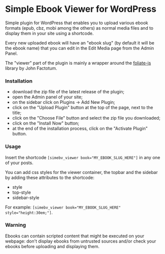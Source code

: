 # Simple Ebook Viewer for WordPress

Simple plugin for WordPress that enables you to upload various ebook formats (epub, cbz, mobi among the others) as normal media files and to display them in your site using a shortcode.

Every new uploaded ebook will have an "ebook slug" (by default it will be the ebook name) that you can edit in the Edit Media page from the Admin Panel.

The "viewer" part of the plugin is mainly a wrapper around the [foliate-js](https://github.com/johnfactotum/foliate-js) library by John Factotum.

### Installation

* download the zip file of the latest release of the plugin;
* open the Admin panel of your site;
* on the sidebar click on Plugins -> Add New Plugin;
* click on the "Upload Plugin" button at the top of the page, next to the title;
* click on the "Choose File" button and select the zip file you downloaded;
* click on the "Install Now" button;
* at the end of the installation process, click on the "Activate Plugin" button.

### Usage

Insert the shortcode `[simebv_viewer book="MY_EBOOK_SLUG_HERE"]` in any one of your posts.

You can add css styles for the viewer container, the topbar and the sidebar by adding these attributes to the shortcode:
* style
* top-style
* sidebar-style

For example: `[simebv_viewer book="MY_EBOOK_SLUG_HERE" style="height:30em;"]`.

### Warning

Ebooks can contain scripted content that might be executed on your webpage: don't display ebooks from untrusted sources and/or check your ebooks before uploading and displaying them.

